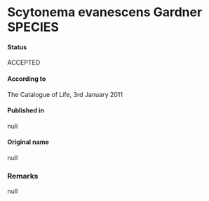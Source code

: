 Scytonema evanescens Gardner SPECIES
=======

#### Status
ACCEPTED

#### According to
The Catalogue of Life, 3rd January 2011

#### Published in
null

#### Original name
null

### Remarks
null